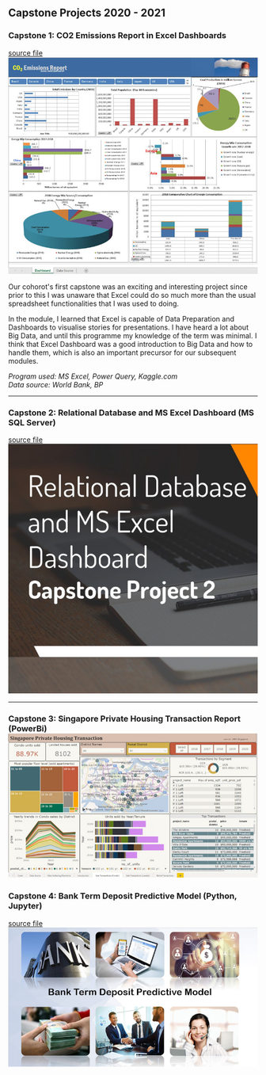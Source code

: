 ## Capstone Projects 2020 - 2021 

### Capstone 1: CO2 Emissions Report in Excel Dashboards 
[source file](pdf/capstone_two_co2_emissions_report.pdf)
<img src="images/capstone_one_edited.jpg?raw=true"/>
<p>Our cohorot's first capstone was an exciting and interesting project since prior to this I was unaware that Excel could do so much more than the usual spreadsheet functionalities that I was used to doing. </p>
<p>In the module, I learned that Excel is capable of Data Preparation and Dashboards to visualise stories for presentations. I have heard a lot about Big Data, and until this programme my knowledge of the term was minimal. I think that Excel Dashboard was a good introduction to Big Data and how to handle them, which is also an important precursor for our subsequent modules. </p>
<p><em>Program used: MS Excel, Power Query, Kaggle.com</em><br>
  <em>Data source: World Bank, BP</em>
</p>

---
### Capstone 2: Relational Database and MS Excel Dashboard (MS SQL Server)
[source file](pdf/capstone_two_newchic.pdf)
<img src="images/capstone_two_edited.jpg?raw=true"/>

---
### Capstone 3: Singapore Private Housing Transaction Report (PowerBi)<img src="images/capstone_three_edited.jpg?raw=true"/>

### Capstone 4: Bank Term Deposit Predictive Model (Python, Jupyter)
[source file](pdf/capstone_four_bank.pptx.pdf)
<img src="images/capstone_four_edited.jpg?raw=true"/>

